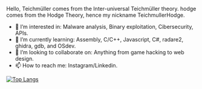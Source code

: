 Hello, Teichmüller comes from the Inter-universal Teichmüller theory.
hodge comes from the Hodge Theory, hence my nickname TeichmullerHodge. 
 
- 👀 I’m interested in: Malware analysis, Binary exploitation, Cibersecurity, APIs.  
- 🌱 I’m currently learning: Assembly, C/C++, Javascript, C#, radare2, ghidra, gdb, and OSdev.  
- 💞️ I’m looking to collaborate on: Anything from game hacking to web design. 
- 📫 How to reach me: Instagram/Linkedin. 

[![Top Langs](https://github-readme-stats-git-masterrstaa-rickstaa.vercel.app/api/top-langs/?username=anuraghazra)](https://github.com/anuraghazra/github-readme-stats)
